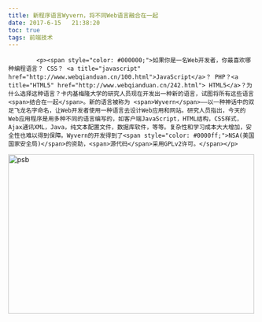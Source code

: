 ```yaml
---
title: 新程序语言Wyvern，将不同Web语言融合在一起
date: 2017-6-15   21:38:20
toc: true
tags: 前端技术
---
```


			<p><span style="color: #000000;">如果你是一名Web开发者，你最喜欢哪种编程语言？ CSS？ <a title="javascript" href="http://www.webqianduan.cn/100.html">JavaScript</a>？ PHP？<a title="HTML5" href="http://www.webqianduan.cn/242.html"> HTML5</a>？为什么选择这种语言？卡内基梅隆大学的研究人员现在开发出一种新的语言，试图将所有这些语言<span>结合在一起</span>。新的语言被称为 <span>Wyvern</span>——以一种神话中的双足飞龙名字命名，让Web开发者使用一种语言去设计Web应用和网站。研究人员指出，今天的Web应用程序是用多种不同的语言编写的，如客户端JavaScript，HTML结构，CSS样式，Ajax通讯XML，Java，纯文本配置文件，数据库软件，等等。复杂性和学习成本大大增加，安全性也难以得到保障。Wyvern的开发得到了<span style="color: #0000ff;">NSA(美国国家安全局)</span>的资助，<span>源代码</span>采用GPLv2许可。</span></p>
<p><img class="alignnone size-full wp-image-412 aligncenter" alt="psb" src="http://www.webqianduan.cn/wp-content/uploads/2014/08/psb.jpg" width="500" height="324"></p>
<p> </p>
		